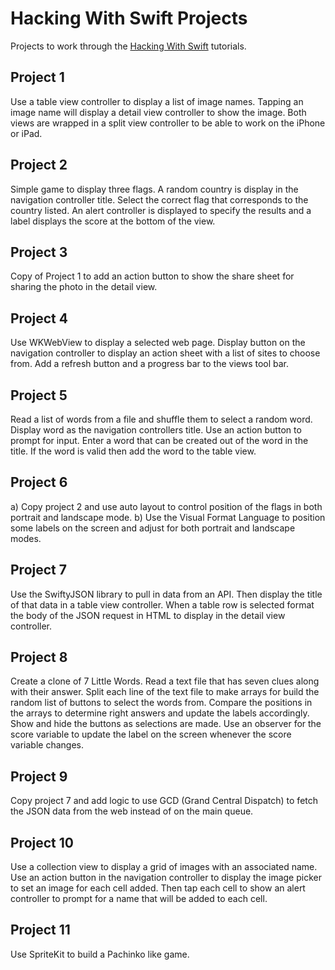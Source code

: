 # Hacking With Swift Projects

Projects to work through the [Hacking With Swift](https://www.hackingwithswift.com) tutorials.

## Project 1
Use a table view controller to display a list of image names. Tapping an image name
will display a detail view controller to show the image. Both views are wrapped in
a split view controller to be able to work on the iPhone or iPad.

## Project 2
Simple game to display three flags. A random country is display in the navigation
controller title. Select the correct flag that corresponds to the country listed.
An alert controller is displayed to specify the results and a label displays the
score at the bottom of the view.

## Project 3
Copy of Project 1 to add an action button to show the share sheet for sharing the
photo in the detail view.

## Project 4
Use WKWebView to display a selected web page. Display button on the navigation
controller to display an action sheet with a list of sites to choose from. Add a
refresh button and a progress bar to the views tool bar.

## Project 5
Read a list of words from a file and shuffle them to select a random word. Display
word as the navigation controllers title. Use an action button to prompt for input.
Enter a word that can be created out of the word in the title. If the word is
valid then add the word to the table view.

## Project 6
a) Copy project 2 and use auto layout to control position of the flags in both
portrait and landscape mode.
b) Use the Visual Format Language to position some labels on the screen and adjust
for both portrait and landscape modes.

## Project 7
Use the SwiftyJSON library to pull in data from an API. Then display the title of
that data in a table view controller. When a table row is selected format the body
of the JSON request in HTML to display in the detail view controller.

## Project 8
Create a clone of 7 Little Words. Read a text file that has seven clues along
with their answer. Split each line of the text file to make arrays for build the
random list of buttons to select the words from. Compare the positions in the arrays
to determine right answers and update the labels accordingly. Show and hide the
buttons as selections are made. Use an observer for the score variable to update
the label on the screen whenever the score variable changes.

## Project 9
Copy project 7 and add logic to use GCD (Grand Central Dispatch) to fetch the JSON
data from the web instead of on the main queue.

## Project 10
Use a collection view to display a grid of images with an associated name. Use an
action button in the navigation controller to display the image picker to set an
image for each cell added. Then tap each cell to show an alert controller to prompt
for a name that will be added to each cell.

## Project 11
Use SpriteKit to build a Pachinko like game. 
